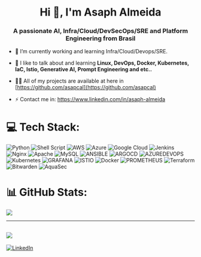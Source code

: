 <h1 align="center">Hi 👋, I'm Asaph Almeida</h1>
<h3 align="center">A passionate AI, Infra/Cloud/DevSecOps/SRE and Platform Engineering from Brasil</h3>

- 🔭 I’m currently working and learning Infra/Cloud/Devops/SRE.

- 🌱 I like to talk about and learning **Linux, DevOps, Docker, Kubernetes, IaC, Istio, Generative AI, Prompt Engineering and etc..**
  
- 👨‍💻 All of my projects are available at here in [https://github.com/asapcal](https://github.com/asapcal)

- ⚡ Contact me in: https://www.linkedin.com/in/asaph-almeida


# 💻 Tech Stack:
![Python](https://img.shields.io/badge/python-3670A0?style=for-the-badge&logo=python&logoColor=ffdd54) ![Shell Script](https://img.shields.io/badge/shell_script-%23121011.svg?style=for-the-badge&logo=gnu-bash&logoColor=white) ![AWS](https://img.shields.io/badge/AWS-%23FF9900.svg?style=for-the-badge&logo=amazon-aws&logoColor=white) ![Azure](https://img.shields.io/badge/azure-%230072C6.svg?style=for-the-badge&logo=microsoftazure&logoColor=white) ![Google Cloud](https://img.shields.io/badge/GoogleCloud-%234285F4.svg?style=for-the-badge&logo=google-cloud&logoColor=white) ![Jenkins](https://img.shields.io/badge/jenkins-%232C5263.svg?style=for-the-badge&logo=jenkins&logoColor=white) ![Nginx](https://img.shields.io/badge/nginx-%23009639.svg?style=for-the-badge&logo=nginx&logoColor=white) ![Apache](https://img.shields.io/badge/apache-%23D42029.svg?style=for-the-badge&logo=apache&logoColor=white) ![MySQL](https://img.shields.io/badge/mysql-%2300000f.svg?style=for-the-badge&logo=mysql&logoColor=white) ![ANSIBLE](https://img.shields.io/badge/ansible-%231A1918.svg?style=for-the-badge&logo=ansible&logoColor=white) ![ARGOCD](https://img.shields.io/badge/argo-EF7B4D.svg?style=for-the-badge&logo=argo&logoColor=white&color=%23EF7B4D) ![AZUREDEVOPS](https://img.shields.io/badge/azuredevops-0078D7.svg?style=for-the-badge&logo=azuredevops&logoColor=white&color=%230078D7) ![Kubernetes](https://img.shields.io/badge/kubernetes-%23326ce5.svg?style=for-the-badge&logo=kubernetes&logoColor=white) ![GRAFANA](https://img.shields.io/badge/grafana-F46800.svg?style=for-the-badge&logo=grafana&logoColor=white&color=%23F46800) ![ISTIO](https://img.shields.io/badge/istio-466BB0.svg?style=for-the-badge&logo=istio&logoColor=white&color=%23466BB0) ![Docker](https://img.shields.io/badge/docker-%230db7ed.svg?style=for-the-badge&logo=docker&logoColor=white) ![PROMETHEUS](https://img.shields.io/badge/prometheus-E6522C.svg?style=for-the-badge&logo=prometheus&logoColor=white&color=%23E6522C) ![Terraform](https://img.shields.io/badge/terraform-%235835CC.svg?style=for-the-badge&logo=terraform&logoColor=white) ![Bitwarden](https://img.shields.io/badge/bitwarden-%23175DDC.svg?style=for-the-badge&logo=bitwarden&logoColor=white) ![AquaSec](https://img.shields.io/badge/aqua-%231904DA.svg?style=for-the-badge&logo=aqua&logoColor=#0018A8)
# 📊 GitHub Stats:
![](https://github-readme-stats.vercel.app/api/top-langs/?username=asapcal&theme=dark&hide_border=false&include_all_commits=false&count_private=false&layout=compact)

---
[![](https://visitcount.itsvg.in/api?id=asapcal&icon=0&color=0)](https://visitcount.itsvg.in)
---
 [![LinkedIn](https://img.shields.io/badge/LinkedIn-%230077B5.svg?logo=linkedin&logoColor=white)](https://linkedin.com/in/asaph-almeida) 
<!-- Proudly created with GPRM ( https://gprm.itsvg.in ) -->
